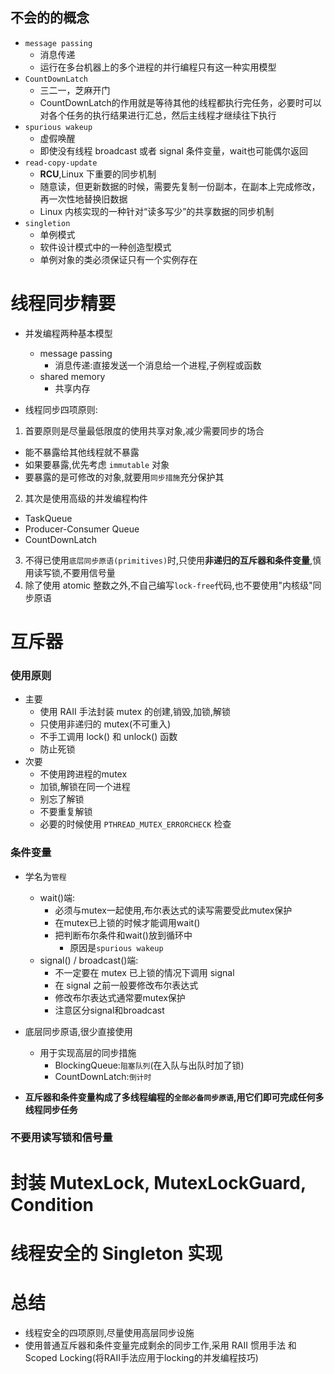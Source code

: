 ## 不会的的概念
- `message passing`
  - 消息传递
  - 运行在多台机器上的多个进程的并行编程只有这一种实用模型
- `CountDownLatch`
  - 三二一，芝麻开门
  - CountDownLatch的作用就是等待其他的线程都执行完任务，必要时可以对各个任务的执行结果进行汇总，然后主线程才继续往下执行
- `spurious wakeup`
  - 虚假唤醒
  - 即使没有线程 broadcast 或者 signal 条件变量，wait也可能偶尔返回
- `read-copy-update` 
  - **RCU**,Linux 下重要的同步机制
  - 随意读，但更新数据的时候，需要先复制一份副本，在副本上完成修改，再一次性地替换旧数据
  -  Linux 内核实现的一种针对“读多写少”的共享数据的同步机制
- `singletion`
  - 单例模式
  - 软件设计模式中的一种创造型模式
  - 单例对象的类必须保证只有一个实例存在

# 线程同步精要
- 并发编程两种基本模型
  - message passing
    - 消息传递:直接发送一个消息给一个进程,子例程或函数
  - shared memory
    - 共享内存

- 线程同步四项原则:
1. 首要原则是尽量最低限度的使用共享对象,减少需要同步的场合
  - 能不暴露给其他线程就不暴露
  - 如果要暴露,优先考虑 `immutable` 对象
  - 要暴露的是可修改的对象,就要用`同步措施`充分保护其
2. 其次是使用高级的并发编程构件
  - TaskQueue
  - Producer-Consumer Queue
  - CountDownLatch
3. 不得已使用`底层同步原语(primitives)`时,只使用**非递归的互斥器和条件变量**,慎用读写锁,不要用信号量
4. 除了使用 atomic 整数之外,不自己编写`lock-free`代码,也不要使用"内核级"同步原语

# 互斥器
### 使用原则
- 主要
  - 使用 RAII 手法封装 mutex 的创建,销毁,加锁,解锁
  - 只使用非递归的 mutex(不可重入)
  - 不手工调用 lock() 和 unlock() 函数
  - 防止死锁
- 次要
  - 不使用跨进程的mutex
  - 加锁,解锁在同一个进程
  - 别忘了解锁
  - 不要重复解锁
  - 必要的时候使用 `PTHREAD_MUTEX_ERRORCHECK` 检查

### 条件变量
- 学名为`管程`
  - wait()端:
    - 必须与mutex一起使用,布尔表达式的读写需要受此mutex保护
    - 在mutex已上锁的时候才能调用wait()
    - 把判断布尔条件和wait()放到循环中
      - 原因是`spurious wakeup`
  - signal() / broadcast()端:
    - 不一定要在 mutex 已上锁的情况下调用 signal
    - 在 signal 之前一般要修改布尔表达式
    - 修改布尔表达式通常要mutex保护
    - 注意区分signal和broadcast
- 底层同步原语,很少直接使用
  - 用于实现高层的同步措施
    - BlockingQueue<T>:`阻塞队列`(在入队与出队时加了锁)
    - CountDownLatch:`倒计时`

- **互斥器和条件变量构成了多线程编程的`全部必备同步原语`,用它们即可完成任何多线程同步任务**

### 不要用读写锁和信号量

# 封装 MutexLock, MutexLockGuard, Condition

# 线程安全的 Singleton 实现

# 总结
- 线程安全的四项原则,尽量使用高层同步设施
- 使用普通互斥器和条件变量完成剩余的同步工作,采用 RAII 惯用手法 和 Scoped Locking(将RAII手法应用于locking的并发编程技巧)
